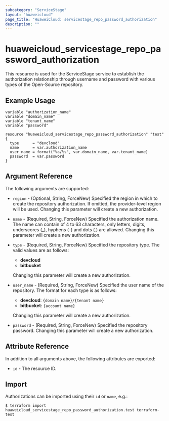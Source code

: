 ```yaml
---
subcategory: "ServiceStage"
layout: "huaweicloud"
page_title: "HuaweiCloud: servicestage_repo_password_authorization"
description: ""
---
```


# huaweicloud_servicestage_repo_password_authorization

This resource is used for the ServiceStage service to establish the authorization relationship through username
and password with various types of the Open-Source repository.

## Example Usage

```hcl
variable "authorization_name"
variable "domain_name"
variable "tenant_name"
variable "password"

resource "huaweicloud_servicestage_repo_password_authorization" "test" {
  type      = "devcloud"
  name      = var.authorization_name
  user_name = format("%s/%s", var.domain_name, var.tenant_name)
  password  = var.password
}
```

## Argument Reference

The following arguments are supported:

* `region` - (Optional, String, ForceNew) Specified the region in which to create the repository authorization.
  If omitted, the provider-level region will be used. Changing this parameter will create a new authorization.

* `name` - (Required, String, ForceNew) Specified the authorization name. The name can contain of 4 to 63 characters,
  only letters, digits, underscores (_), hyphens (-) and dots (.) are allowed.
  Changing this parameter will create a new authorization.

* `type` - (Required, String, ForceNew) Specified the repository type. The valid values are as follows:
  + **devcloud**
  + **bitbucket**

  Changing this parameter will create a new authorization.

* `user_name` - (Required, String, ForceNew) Specified the user name of the repository.
  The format for each type is as follows:
  + **devcloud**: `{domain name}/{tenant name}`
  + **bitbucket**: `{account name}`

  Changing this parameter will create a new authorization.

* `password` - (Required, String, ForceNew) Specified the repository password.
  Changing this parameter will create a new authorization.

## Attribute Reference

In addition to all arguments above, the following attributes are exported:

* `id` - The resource ID.

## Import

Authorizations can be imported using their `id` or `name`, e.g.:

```
$ terraform import huaweicloud_servicestage_repo_password_authorization.test terraform-test
```
